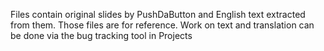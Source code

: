 Files contain original slides by PushDaButton and English text extracted from them. Those files are for reference.
Work on text and translation can be done via the bug tracking tool in Projects
